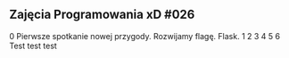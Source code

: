 ## Zajęcia Programowania xD #026
0
Pierwsze spotkanie nowej przygody. Rozwijamy flagę. Flask.
1
2
3
4
5
6
Test test test

